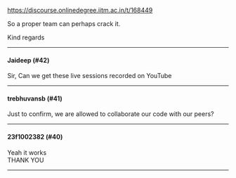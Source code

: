 https://discourse.onlinedegree.iitm.ac.in/t/168449

So a proper team can perhaps crack it.</p>
<p>Kind regards</p><hr>

<h4>Jaideep (#42)</h4>
<p>Sir, Can we get these live sessions recorded on YouTube</p><hr>

<h4>trebhuvansb (#41)</h4>
<p>Just to confirm, we are allowed to collaborate our code with our peers?</p><hr>

<h4>23f1002382 (#40)</h4>
<p>Yeah it works<br/>
THANK YOU</p><hr>

</body></html>